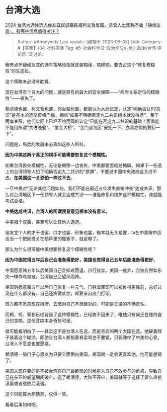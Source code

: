 # 台湾大选
[2024 台湾大选候选人侯友宜民调暴跌被柯文哲反超，蓝营人士坚称不会「换侯友宜」，有哪些信息值得关注？](https://www.zhihu.com/question/604208931/answer/3055289284)

> Author: #Anonymity
> Last update: [编辑于 2023-06-02]
> Link:
> Category: #【答集】/04-社科答集
> Tag: #5-社会科学/2-政治学/2d-地方政治/台湾
> 评论区:
> 泛讨论:

我有点怀疑侯友宜的选举策略恰恰就是装糊涂、搞模糊，要去占这个“修复模糊性”的生态位。

这个策略未必没有胜算。

现在台湾有个巨大的问题，就是原有的最大的安全保障——“两岸关系定位的模糊性”——丧失了。

赖清德也罢、柯文哲也罢、郭台铭也罢，都自认为大局已定，认定“明确否认92共识”是基本的选举资格门槛，相信“如果不明确否定九二共识根本就没得选”，至于两岸关系，他们实际上已经不约而同的认定“只能在否定九二共识的基础上再看能不能用所谓“共进晚餐”、“厦金大桥”、“金门谈判区”安抚一下、亦真亦假的敷衍一下”。

问题是，局势的发展未必真如这些人所料。

**因为中美这两个真正的棋手可能需要恢复这个模糊性。**

如果台湾丧失模糊性，无论是朝哪一边丧失，中美都要面临总摊牌。如果下一任选上的台湾领导人犯了明确否定九二共识的“原罪”，不要说中国中央政府这关过不去，**在美国这一关恐怕一样过不去**。

一旦中美对“无论其他问题如何，我们不能在最近五年发生直接冲突”达成共识，那么对台湾地区下一任领导人就会达成共识——谁能修复和维护这种模糊性，谁就能考试合格。

**中美达成共识，台湾人的所谓民意意见根本没有意义。**

中美唱个双簧，甚至可以让其他人退选。

侯友宜个人的才干也罢、口才也罢、形象也罢，根本就无关紧要，ta在中美眼中适合当一个把妖怪关在葫芦里的瓶塞子，就足够了。

那么为什么很可能中美想要修复这个模糊性呢？

**因为中国觉得五年后自己会准备得更好，美国也觉得自己五年后能准备得更好**。

中国愿意赌五年以后美国自己会知难而退，自行放弃。美国一放弃，台独自然如东突一样作鸟兽散，台湾自己会望风而降。

美国则愿意赌五年以后自己恢复一些元气、日韩澳菲印可以被推得更靠前，总好过现在什么都没有、自己还病得咳血，却要亲自出门打架。

双方都不愿意现在摊牌、去面对自己不想面对的、可能是无谓的不确定性。

而赖、柯、郭都已经背叛了这种模糊性，已经收不回来了，唯独只有侯还在维持自己的含糊。这份含糊本身奇货可居。

侯可能看明白了——其实这不是台湾人在选，而是背后的两个大国在选。他硬着脖子装着这个糊涂，即使全台湾人都指着脊梁骂也不要紧，只要赌中了中美的心意，台湾人不愿意也要愿意。

赖清德一脑门子心思以为只要全面倒向美国，美国就一定会更喜欢他，他可能想错了。

美国人现在要的是不被台湾在自己最脆弱的时候拖入自己不敢参与的危机，导致自己在东亚的威望瞬间破产。选了赖清德，大陆不答应，美国就等于选择了要么直接滚蛋或者战败后滚蛋。

这个只能算大胆猜测，仅供一笑。

看看后事如何吧。
